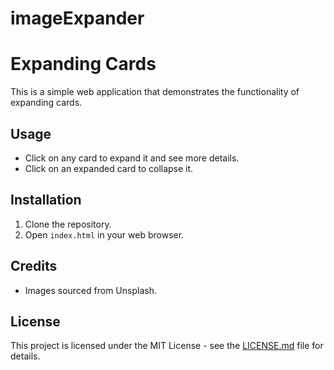 # imageExpander
# Expanding Cards

This is a simple web application that demonstrates the functionality of expanding cards.

## Usage

- Click on any card to expand it and see more details.
- Click on an expanded card to collapse it.

## Installation

1. Clone the repository.
2. Open `index.html` in your web browser.

## Credits

- Images sourced from Unsplash.

## License

This project is licensed under the MIT License - see the [LICENSE.md](LICENSE.md) file for details.
